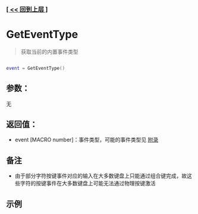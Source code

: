 ### [[ << 回到上层 ]](index.md)

# GetEventType

> 获取当前的内置事件类型

```lua

event = GetEventType()

```

## 参数：

无

## 返回值：

+ event [MACRO number]：事件类型，可能的事件类型见 [附录](appendix.md)

## 备注

+ 由于部分字符按键事件对应的输入在大多数键盘上只能通过组合键完成，故这些字符的按键事件在大多数键盘上可能无法通过物理按键激活

## 示例

```lua

```